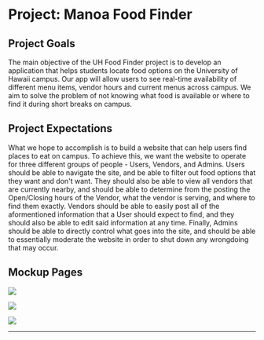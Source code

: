 # Project: Manoa Food Finder

## Project Goals
The main objective of the UH Food Finder project is to develop an application that helps students locate food options on the University of Hawaii campus. Our app will allow users to see real-time availability of different menu items, vendor hours and current menus across campus. We aim to solve the problem of not knowing what food is available or where to find it during short breaks on campus. 


## Project Expectations
What we hope to accomplish is to build a website that can help users find places to eat on campus. To achieve this, we want the website to operate for three different groups of people - Users, Vendors, and Admins. Users should be able to navigate the site, and be able to filter out food options that they want and don't want. They should also be able to view all vendors that are currently nearby, and should be able to determine from the posting the Open/Closing hours of the Vendor, what the vendor is serving, and where to find them exactly. Vendors should be able to easily post all of the aformentioned information that a User should expect to find, and they should also be able to edit said information at any time. Finally, Admins should be able to directly control what goes into the site, and should be able to essentially moderate the website in order to shut down any wrongdoing that may occur.


## Mockup Pages
![](https://media.discordapp.net/attachments/1393102462717792337/1394553111846326292/image.png?ex=68773a4b&is=6875e8cb&hm=1dc2e32b821844c42d978aec29bd372bd0196f4d8485eaf838486e4042db7776&=&format=webp&quality=lossless&width=926&height=500)

![](https://media.discordapp.net/attachments/1393102462717792337/1394583597591298139/Locations.png?ex=687756af&is=6876052f&hm=7b541816dc8926ed50ef982fc627c9dc7397a95c953d995194b4a47bf4ab14da&=&format=webp&quality=lossless&width=1845&height=1038)

![](https://media.discordapp.net/attachments/1393102462717792337/1394583704088875111/VendorHome.png?ex=687756c9&is=68760549&hm=6c1441d01decb4b2307a40d0a15f38c15344cb04c0cad05c503aa3bdd73b0c59&=&format=webp&quality=lossless&width=1845&height=1038)

---
